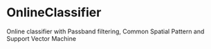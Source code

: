 # OnlineClassifier
Online classifier with Passband filtering, Common Spatial Pattern and Support Vector Machine

